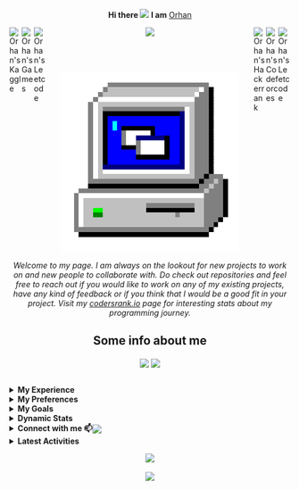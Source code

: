 <p align="center">
 <strong>Hi there </strong><img src="https://raw.githubusercontent.com/iampavangandhi/iampavangandhi/master/gifs/Hi.gif" height="30px"> <strong>I am</strong>  <a href="https://orhanar.github.io">Orhan</a>
</p> 

<a href="https://www.kaggle.com/orhanar"><img align="left" alt="Orhan's Kaggle" width="22px" src="https://cdn.jsdelivr.net/npm/simple-icons@3.1.0/icons/kaggle.svg"/></a>
<a href="https://orhana.itch.io"><img align="left" alt="Orhan's Games" width="22px" src="https://cdn.jsdelivr.net/npm/simple-icons@3.4.1/icons/unity.svg"/></a>
</a>
<a href="https://medium.com/@orhanarifoglu"><img align="left" alt="Orhan's Leetcode" width="22px" src="https://cdn.jsdelivr.net/npm/simple-icons@v3/icons/medium.svg"/></a>
<a href="https://leetcode.com/orhana/"><img align="right" alt="Orhan's Leetcode" width="22px" src="https://cdn.jsdelivr.net/npm/simple-icons@v3/icons/leetcode.svg" /></a>
<a href="https://codeforces.com/profile/orhana"><img align="right" alt="Orhan's Codeforces" width="22px" src="https://cdn.jsdelivr.net/npm/simple-icons@3.4.1/icons/codeforces.svg"/></a>
<a href="https://www.hackerrank.com/orhanarifoglu"><img align="right" alt="Orhan's Hackerrank" width="22px" src="https://cdn.jsdelivr.net/npm/simple-icons@3.1.0/icons/hackerrank.svg"/></a>
<p align="center">
<a href="https://www.linkedin.com/in/orhan-arifoglu-a3b6891aa/"><img src="https://cdn.jsdelivr.net/npm/simple-icons@3.1.0/icons/linkedin.svg" width="22px"/></a>
</p>

</br>
</br>

<div>
<p align="center">
	 <img src="https://github.com/orhanar/orhanar/blob/master/Assets/PC.gif" alt="animated"/>
</p>
</div>

<div>
<p align="center">
<em>Welcome to my page. I am always on the lookout for new projects to work on and new people to collaborate with. Do check out repositories and feel free to reach out if you would like to work on any of my existing projects, have any kind of feedback or if you think that I would be a good fit in your project. Visit my <a href="https://profile.codersrank.io/user/orhanar/">codersrank.io</a> page for interesting stats about my programming journey.</em>
</p>
</div>




<div>
<p align="center">
	<h2 align="center">Some info about me </h2>
</p>
<p align="center">
	<img align="center" src="https://img.shields.io/badge/TDD-Advocate-_.svg"> <img align="center" src="https://img.shields.io/badge/Clean%20Code-Evangelist-_.svg">
</p
</div>
 
</br>

<details>
	<summary>
 		<b>My Experience</b>
	</summary>

<h2>I mainly have experience with below languages</h2>

<code><img height="30" src="https://raw.githubusercontent.com/github/explore/80688e429a7d4ef2fca1e82350fe8e3517d3494d/topics/javascript/javascript.png"></code>
[![C++](https://img.shields.io/badge/c++%20-%2300599C.svg?&style=for-the-badge&logo=c%2B%2B&ogoColor=white&link=https://github.com/orhanar?tab=repositories&q=&type=&language=c++)](https://github.com/orhanar?tab=repositories&q=&type=&language=c++) 
[![Python](https://img.shields.io/badge/python%20-%2314354C.svg?&style=for-the-badge&logo=python&logoColor=white&link=https://github.com/orhanar?tab=repositories&q=&type=&language=python)](https://github.com/orhanar?tab=repositories&q=&type=&language=python)
<code><img height="30" src="https://img.shields.io/badge/-Java 8-06305b?style=flat&logo=java&logoColor=white"></code>
<code><img height="30" src="https://github.com/orhanar/orhanar/blob/master/dev/languages/csharp_dotnet.svg"></code>
[![C](https://img.shields.io/badge/c%20-%2300599C.svg?&style=for-the-badge&logo=c&logoColor=white&link=https://github.com/orhanar?tab=repositories&q=&type=&language=c)](https://github.com/orhanar?tab=repositories&q=&type=&language=c) 

<h2>In web development I have experience with below tools</h2>

<code><img height="30" src="https://github.com/orhanar/orhanar/blob/master/dev/frameworks/reactnative.svg"></code>
<code><img height="30" src="https://github.com/orhanar/orhanar/blob/master/dev/new/bootstrap.svg"></code>
<code><img height="30" src="https://github.com/orhanar/orhanar/blob/master/dev/new/jquery.svg"></code>
<code><img height="30" src="https://github.com/orhanar/orhanar/blob/master/dev/new/flutter.svg"></code>
<code><img height="30" src="https://img.shields.io/badge/-django-black?style=flat&logo=django"></code>
<code><img height="30" src="https://raw.githubusercontent.com/github/explore/80688e429a7d4ef2fca1e82350fe8e3517d3494d/topics/html/html.png" alt="html"></code>
<code><img height="30" src="https://raw.githubusercontent.com/github/explore/80688e429a7d4ef2fca1e82350fe8e3517d3494d/topics/css/css.png" alt="css"></code>
<code><img height="30" src="https://raw.githubusercontent.com/github/explore/80688e429a7d4ef2fca1e82350fe8e3517d3494d/topics/mysql/mysql.png"></code>
<code><img height="30" src="https://img.shields.io/badge/-React-black?style=flat&logo=react&link=https://github.com/hritik5102"></code>
<code><img height="30" src="https://github.com/orhanar/orhanar/blob/master/dev/new/nodejs_larger.svg"></code>
<code><img height="30" src="https://img.shields.io/badge/flask%20-%23000.svg?&style=for-the-badge&logo=flask&logoColor=white"/></code>
<code><img height="30" src="https://raw.githubusercontent.com/github/explore/80688e429a7d4ef2fca1e82350fe8e3517d3494d/topics/firebase/firebase.png"></code>
<code><img height="30" src="https://raw.githubusercontent.com/github/explore/80688e429a7d4ef2fca1e82350fe8e3517d3494d/topics/sql/sql.png" alt="sql"></code>
<code><img height="30" src="https://img.shields.io/badge/-MySQL-black?style=flat"></code>
<code><img height="30" src="https://raw.githubusercontent.com/github/explore/80688e429a7d4ef2fca1e82350fe8e3517d3494d/topics/postgresql/postgresql.png"></code>

<h2>Generally some technologies I have had experience within the past</h2>

<code><img height="30" src="https://img.shields.io/badge/markdown-%23000000.svg?&style=for-the-badge&logo=markdown&logoColor=white"/></code>
<code><img height="30" src="https://img.shields.io/badge/git%20-%23F05033.svg?&style=for-the-badge&logo=git&logoColor=white"/></code>
<code><img height="30" src="https://github.com/orhanar/orhanar/blob/master/dev/new/vmware.svg"></code>
<code><img height="30" src="https://raw.githubusercontent.com/github/explore/80688e429a7d4ef2fca1e82350fe8e3517d3494d/topics/terminal/terminal.png"></code>
<code><img height="30" src="https://www.vectorlogo.zone/logos/linux/linux-ar21.svg"></code>
![Jira](https://img.shields.io/badge/-Jira-000000?style=flat&logo=jira-software&logoColor=white&logoColor=0052CC)

<h2>Hosting services I used before</h2>

<code><img height="30" src="https://img.shields.io/badge/AWS%20-%23FF9900.svg?&style=for-the-badge&logo=amazon-aws&logoColor=white"></code>
<code><img height="30" src="https://img.shields.io/badge/heroku%20-%23430098.svg?&style=for-the-badge&logo=heroku&logoColor=white"></code>
<code><img height="30" src="https://github.com/orhanar/orhanar/blob/master/dev/new/digitalocean.svg"></code>
<code><img height="30" src="https://github.com/orhanar/orhanar/blob/master/dev/new/azure.svg"></code>
<code><img height="30" src="https://github.com/orhanar/orhanar/blob/master/dev/new/google_cloud_platform.svg"></code>

<h2>CI/CD Tools I used before</h2>

<code><img height="30" src="https://raw.githubusercontent.com/github/explore/80688e429a7d4ef2fca1e82350fe8e3517d3494d/topics/docker/docker.png"></code>
<code><img height="30" src="https://github.com/orhanar/orhanar/blob/master/dev/new/kubernetes.svg"></code>
[![Docker](https://img.shields.io/badge/-Docker-black?style=flat-square&logo=docker&link=https://github.com/LuizCarlosAbbott/)](https://github.com/LuizCarlosAbbott/)
![Azure](https://img.shields.io/badge/-AzureDevops-0175C2)
![Travis](https://img.shields.io/badge/-Travis-red)

<h2>Design Tools I used before</h2>

![Adobe XD](http://img.shields.io/badge/-Abode%20XD-fe61f6?style=flat-square&logo=adobe-XD&logoColor=ffffff)

</details>

<details>
	<summary>
		 <b>My Preferences</b>
	</summary>

<h2> 🌱 Areas I like to work on </h2>

![Leetcode](https://img.shields.io/badge/-LeetCode-02569B)
![Problem Solving](https://img.shields.io/badge/-Problem%20Solving-ffa804)
![Database Management](https://img.shields.io/badge/-Database%20Management-4d008f)
![Machine Learning](https://img.shields.io/badge/-Machine%20Learning-102230)
[![SpringBoot](https://img.shields.io/badge/-Springboot-black?style=flat&logo=spring&link=https://github.com/hritik5102)](https://github.com/hritik5102) 
<img src="https://github.com/orhanar/orhanar/blob/master/Assets/ai.svg" alt="ai" style="vertical-align:top; margin:4px">
<img src="https://github.com/orhanar/orhanar/blob/master/Assets/datascience.svg" alt="datascience" style="vertical-align:top; margin:4px">
<code><img height="30" src="https://github.com/orhanar/orhanar/blob/master/dev/new/desktop.svg"></code>
<code><img height="30" src="https://github.com/orhanar/orhanar/blob/master/dev/new/mobile.svg"></code>
<code><img height="30" src="https://github.com/orhanar/orhanar/blob/master/dev/new/security.svg"></code>
<code><img height="30" src="https://github.com/orhanar/orhanar/blob/master/dev/new/tools.svg"></code>
<code><img height="30" src="https://github.com/orhanar/orhanar/blob/master/dev/new/web.svg"></code>
<code><img height="30" src="https://github.com/orhanar/orhanar/blob/master/dev/new/gamedev.svg"></code>
<code><img height="30" src="https://github.com/orhanar/orhanar/blob/master/dev/new/datascience.svg"></code>
<code><img height="30" src="https://github.com/orhanar/orhanar/blob/master/dev/new/cloud.svg"></code>

<h2>Database preferences</h2>

![MySQL](https://img.shields.io/badge/-MySQL-black?style=flat-square&logo=mysql)
![MongoDB](https://img.shields.io/badge/-MongoDB-black?style=flat-square&logo=mongodb)
![PostgreSQL](https://img.shields.io/badge/-PostgreSQL-336791?style=flat-square&logo=postgresql)
![Oracle Database](http://img.shields.io/badge/-Oracle-DD0031?style=flat-square&logo=oracle)
![MS SQL Server](http://img.shields.io/badge/-MS%20SQL%20Server-CC2927?style=flat-square&logo=microsoft-sql-server&logoColor=ffffff)

<h2>Deployment preferences</h2>

![GitHub](https://img.shields.io/badge/-GitHub-181717?style=flat-square&logo=github)
![Heroku](https://img.shields.io/badge/-Heroku-430098?style=flat-square&logo=heroku)
![Google Cloud](https://img.shields.io/badge/Google%20Cloud-black?style=flat-square&logo=google-cloud&link=https://github.com/LuizCarlosAbbott/)
![Github Actions](http://img.shields.io/badge/-Github%20Actions-2088FF?style=flat-square&logo=github-actions&logoColor=ffffff)
[![Amazon AWS](https://img.shields.io/badge/Amazon%20AWS-232F3E?style=flat-square&logo=amazon-aws&link=https://github.com/LuizCarlosAbbott/)](https://github.com/LuizCarlosAbbott/)

<h2>My preferred go to Tech Stack</h2>

![Spring](http://img.shields.io/badge/-Spring-6DB33F?style=flat-square&logo=spring&logoColor=ffffff)
![Android](http://img.shields.io/badge/-Android-3DDC84?style=flat-square&logo=android&logoColor=ffffff)
![Maven](http://img.shields.io/badge/-Maven-1565c0?style=flat-square&logo=apache-maven)
![HTML5](https://img.shields.io/badge/-HTML5-%23E44D27?style=flat-square&logo=html5&logoColor=ffffff)
![CSS3](https://img.shields.io/badge/-CSS3-%231572B6?style=flat-square&logo=css3)
![JavaScript](https://img.shields.io/badge/-JavaScript-%23F7DF1C?style=flat-square&logo=javascript&logoColor=000000&labelColor=%23F7DF1C&color=%23FFCE5A)

</details>

<details>
	<summary>
  		<b>My Goals</b>
	</summary>

<h2> To learn and get good at below ✨ tech stacks </h2>

<table>
<tbody>
	
<td align="center" width="20%">
<span><b><center>Ansible</center></b></span> 
<img height=64px src="https://encrypted-tbn0.gstatic.com/images?q=tbn%3AANd9GcSEbbMBYx3DSbnzVxofkkvdV83FRA-lma9Y_Q&usqp=CAU"> 
</td>

<td align="center" width="20%">
<span><b><center>AWS</center></b></span> 
<img height=64px src="https://encrypted-tbn0.gstatic.com/images?q=tbn%3AANd9GcQV9AyEyvrlIJLOfbxFLfOr03Qy5gRL0txWMQ&usqp=CAU"> 
</td>

<td align="center" width="20%">
<span><b><center>Docker</center></b></span> 
<img height=64px src="https://encrypted-tbn0.gstatic.com/images?q=tbn%3AANd9GcTApU_6Eg4oWx3NMhLifHmNEkxjeMxfd3oGUA&usqp=CAU"> 
</td>

<td align="center" width="20%">
<span><b><center>Flask</center></b></span> 
<img height=64px src="https://www.pngitem.com/pimgs/m/159-1595977_flask-python-logo-hd-png-download.png"> 
</td>

<td align="center" width="20%">
<span><b><center>Git</center></b></span> 
<img height=64px src="https://git-scm.com/images/logos/downloads/Git-Logo-2Color.png"> 
</td>

<td align="center" width="20%">
<span><b><center>Jenkins</center></b></span> 
<img height=64px src="https://www.devteam.space/wp-content/uploads/2018/03/jenkins.jpg"> 
</td>
		
<td align="center" width="20%">
<span><b><center>Kubernetes</center></b></span> 
<img height=64px src="https://d15shllkswkct0.cloudfront.net/wp-content/blogs.dir/1/files/2019/05/Kubernetes_New.png"> 
</td>

<td align="center" width="20%">
<span><b><center>Linux System Administration</center></b></span> 
<img height=64px src="https://upload.wikimedia.org/wikipedia/commons/a/af/Tux.png"> 
</td>

<td align="center" width="20%">
<span><b><center>Python</center></b></span> 
<img height=64px src="https://www.python.org/static/community_logos/python-logo.png"> 
</td>

<td align="center" width="20%">
<span><b><center>MongoDB</center></b></span> 
<img height=64px src="https://www.logolynx.com/images/logolynx/d5/d50b83324fb4fbab14cdfaf47409115b.jpeg"> 
</td>

<td align="center" width="20%">
<span><b><center>SQL</center></b></span> 
<img height=64px src="https://i0.wp.com/www.complexsql.com/wp-content/uploads/2017/01/sql-logo.jpg?ssl=1"> 
</td>
	
</tbody>
</table>

<table>
<tbody>

<tr valign="top">
	
<td width="20%" align="center">
<span>𝗛𝗧𝗠𝗟𝟱</span><br><br><br>
<img height="64px" src="https://cdn.svgporn.com/logos/html-5.svg">
</td>
		
<td width="20%" align="center">
<span>𝗖𝗦𝗦𝟯</span><br><br><br>
<img height="64px" src="https://cdn.svgporn.com/logos/css-3.svg">
</td>
		
<td width="20%" align="center">
<span>𝗝𝗮𝘃𝗮𝗦𝗰𝗿𝗶𝗽𝘁</span><br><br><br>
<img height="64px" src="https://cdn.svgporn.com/logos/javascript.svg">
</td>
	
<td width="20%" align="center">
<span>𝗩𝘂𝗲</span><br><br><br>
<img height="64px" src="https://cdn.svgporn.com/logos/vue.svg">
</td>
	
</tr>
	
<tr valign="top">
	
<td width="20%" align="center">
<span>𝗪𝗲𝗯𝗽𝗮𝗰𝗸</span><br><br><br>
<img height="64px" src="https://cdn.svgporn.com/logos/webpack.svg">
</td>
	
<td width="20%" align="center">
<span>𝗘𝘀𝗹𝗶𝗻𝘁</span><br><br><br>
<img height="64px" src="https://cdn.svgporn.com/logos/eslint.svg">
</td>
	
<td width="20%" align="center">
<span>𝗚𝗶𝘁</span><br><br><br>
<img height="64px" src="https://cdn.svgporn.com/logos/git-icon.svg">
</td>
	
<td width="20%" align="center">
<span>𝗩𝗦 𝗖𝗼𝗱𝗲</span><br><br><br>
<img height="64px" src="https://cdn.svgporn.com/logos/visual-studio-code.svg">
</td>
	
</tr>
	
<tr valign="top">
	
<td width="20%" align="center">
<span>𝗟𝗲𝘀𝘀</span><br><br><br>
<img height="64px" src="https://cdn.svgporn.com/logos/less.svg">
</td>
	
<td width="20%" align="center">
<span>𝗦𝗮𝘀𝘀/𝗦𝗖𝗦𝗦</span><br><br><br>
<img height="64px" src="https://cdn.svgporn.com/logos/sass.svg">
</td>
	
<td width="20%" align="center">
<span>𝗧𝗮𝗶𝗹𝘄𝗶𝗻𝗱𝗖𝘀𝘀</span><br><br><br>
<img height="64px" src="https://cdn.svgporn.com/logos/tailwindcss-icon.svg">
</td>
	
<td width="20%" align="center">
<span>𝗡𝗲𝘁𝗹𝗶𝗳𝘆</span><br><br><br>
<img height="64px" src="https://cdn.svgporn.com/logos/netlify.svg">
</td>
	
</tr>
	
</tbody>
</table>

<table>
<tbody>
	
<tr valign="top">
	
<td width="20%" align="center">
<span>Python</span><br><br><br>
<img height="64px" src="https://www.vectorlogo.zone/logos/python/python-ar21.svg">
</td>
	
<td width="20%" align="center">
<span>Tensorflow</span><br><br><br>
<img height="64px" src="https://www.vectorlogo.zone/logos/tensorflow/tensorflow-ar21.svg">
</td>
	
<td width="20%" align="center">
<span>Pytorch</span><br><br><br>
<img height="64px" src="https://www.vectorlogo.zone/logos/pytorch/pytorch-ar21.svg">
</td> 
	
<td width="20%" align="center">
<span>Jupyter</span><br><br><br>
<img height="64px" src="https://www.vectorlogo.zone/logos/jupyter/jupyter-ar21.svg">
</td> 
	
<td width="20%" align="center">
<span>Google Analytics</span><br><br><br>
<img height="64px" src="https://www.vectorlogo.zone/logos/google_analytics/google_analytics-ar21.svg">
</td> 
	
<td width="20%" align="center">
<span>Git</span><br><br><br>
<img height="64px" src="https://www.vectorlogo.zone/logos/git-scm/git-scm-ar21.svg">
</td> 
	
<td width="20%" align="center">
<span>MySql</span><br><br><br>
<img height="64px" src="https://www.vectorlogo.zone/logos/mysql/mysql-ar21.svg">
</td> 
	
<td width="20%" align="center">
<span>Sqlite</span><br><br><br>
<img height="64px" src="https://www.vectorlogo.zone/logos/sqlite/sqlite-ar21.svg">
</td> 
	
<td width="20%" align="center">
<span>Json</span><br><br><br>
<img height="64px" src="https://www.vectorlogo.zone/logos/json/json-ar21.svg">
</td> 

</tr>
	
</tbody>
</table>

<h2> Programming Language Goals 🌐 </h2>

- To get better at 

| [<img src="https://raw.githubusercontent.com/github/explore/80688e429a7d4ef2fca1e82350fe8e3517d3494d/topics/cpp/cpp.png" alt="cpp logo" width="30">](https://isocpp.org/)  | [<img src="https://raw.githubusercontent.com/github/explore/80688e429a7d4ef2fca1e82350fe8e3517d3494d/topics/c/c.png" alt="c logo" width="30">](http://www.open-std.org/jtc1/sc22/wg14/) | [<img src="https://raw.githubusercontent.com/github/explore/80688e429a7d4ef2fca1e82350fe8e3517d3494d/topics/python/python.png" alt="python logo" width="30">](https://www.python.org/) |  [<img src="https://raw.githubusercontent.com/github/explore/80688e429a7d4ef2fca1e82350fe8e3517d3494d/topics/javascript/javascript.png" alt="js logo" width="30">](https://developer.mozilla.org/en-US/docs/Web/JavaScript)  | <img src="https://www.vectorlogo.zone/logos/java/java-ar21.svg" alt="bash logo" width="30"> |
|---|---|---|---|---|

- To learn from scratch

| [<img src="https://www.vectorlogo.zone/logos/kotlinlang/kotlinlang-ar21.svg" alt="js logo" width="30">](https://developer.mozilla.org/en-US/docs/Web/JavaScript)
|---|

<h2> Tool Goals 🛠️ </h2>
	
- To get better at

| [<img src="https://raw.githubusercontent.com/Delta456/Delta456/master/img/actions.png" alt="cpp logo" width="30">](https://isocpp.org/)  | [<img src="https://raw.githubusercontent.com/Delta456/Delta456/master/img/git.png" alt="c logo" width="30">](http://www.open-std.org/jtc1/sc22/wg14/) | [<img src="https://raw.githubusercontent.com/Delta456/Delta456/master/img/vscode.png" alt="python logo" width="30">](https://www.python.org/) |  [<img src="https://raw.githubusercontent.com/Delta456/Delta456/master/img/travis_ci.png" alt="c logo" width="30">](http://www.open-std.org/jtc1/sc22/wg14/) | [<img src="https://raw.githubusercontent.com/github/explore/80688e429a7d4ef2fca1e82350fe8e3517d3494d/topics/docker/docker.png" alt="js logo" width="30">](https://developer.mozilla.org/en-US/docs/Web/JavaScript)  | [<img src="https://www.vectorlogo.zone/logos/gradle/gradle-ar21.svg" alt="cpp logo" width="30">](https://isocpp.org/) | [<img src="https://www.vectorlogo.zone/logos/android/android-ar21.svg" alt="cpp logo" width="30">](https://isocpp.org/) | [<img src="https://www.vectorlogo.zone/logos/json/json-ar21.svg" alt="cpp logo" width="30">](https://isocpp.org/) | [<img src="https://www.vectorlogo.zone/logos/mysql/mysql-ar21.svg" alt="cpp logo" width="30">](https://isocpp.org/) | [<img src="https://www.vectorlogo.zone/logos/sqlite/sqlite-ar21.svg" alt="cpp logo" width="30">](https://isocpp.org/) | [<img src="https://www.vectorlogo.zone/logos/firebase/firebase-ar21.svg" alt="cpp logo" width="30">](https://isocpp.org/) | [<img src="https://www.vectorlogo.zone/logos/json/json-ar21.svg" alt="cpp logo" width="30">](https://isocpp.org/) | [<img src="https://raw.githubusercontent.com/github/explore/80688e429a7d4ef2fca1e82350fe8e3517d3494d/topics/kubernetes/kubernetes.png" alt="cpp logo" width="30">](https://isocpp.org/) | [<img src="https://raw.githubusercontent.com/Delta456/Delta456/master/img/aws.png" alt="cpp logo" width="30">](https://isocpp.org/) | [<img src="https://raw.githubusercontent.com/Delta456/Delta456/master/img/jupyter_notebook.png" alt="cpp logo" width="30">](https://isocpp.org/)  | Windows Terminal | WSL | 
|---|---|---|---|---|---|---|---|---|---|---|---|---|---|---|---|---|

- To learn from scratch
 
 | [<img src="https://www.vectorlogo.zone/logos/circleci/circleci-ar21.svg" alt="c logo" width="30">](http://www.open-std.org/jtc1/sc22/wg14/) | [<img src="https://raw.githubusercontent.com/Delta456/Delta456/master/img/codecov.png" alt="python logo" width="30">](https://www.python.org/) | [<img src="https://img.shields.io/badge/-Redis-black?style=flat&logo=redis&link=https://github.com/hritik5102)" alt="python logo" width="30">](https://www.python.org/) | [<img src="https://github.com/orhanar/orhanar/blob/master/dev/new/qt.svg" alt="js logo" width="30">](https://developer.mozilla.org/en-US/docs/Web/JavaScript)  | [<img src="https://raw.githubusercontent.com/github/explore/80688e429a7d4ef2fca1e82350fe8e3517d3494d/topics/graphql/graphql.png" alt="cpp logo" width="30">](https://isocpp.org/) | [<img src="https://raw.githubusercontent.com/orhanar/orhanar/master/Assets/hadoop.svg" alt="cpp logo" width="30">](https://isocpp.org/) | [<img src="https://raw.githubusercontent.com/orhanar/orhanar/master/Assets/apache_spark.svg" alt="cpp logo" width="30">](https://isocpp.org/) | [<img src="https://raw.githubusercontent.com/orhanar/orhanar/master/Assets/scala.svg" alt="cpp logo" width="30">](https://isocpp.org/) | [<img src="https://raw.githubusercontent.com/orhanar/orhanar/master/Assets/kafka.svg" alt="cpp logo" width="30">](https://isocpp.org/) | [<img src="https://raw.githubusercontent.com/github/explore/80688e429a7d4ef2fca1e82350fe8e3517d3494d/topics/graphql/graphql.png" alt="cpp logo" width="30">](https://isocpp.org/) | [<img src="https://raw.githubusercontent.com/orhanar/orhanar/master/Assets/bamboo.svg" alt="cpp logo" width="30">](https://isocpp.org/) | [<img src="https://img.shields.io/badge/-Sass-%23CC6699?style=flat-square&logo=sass&logoColor=ffffff" alt="cpp logo" width="30">](https://isocpp.org/) | [<img src="https://img.shields.io/badge/-Clojure-000000?style=flat&logo=clojure" alt="cpp logo" width="30">](https://isocpp.org/) |  [<img src="https://img.shields.io/badge/-Nestjs-black?style=flat-square&logo=NestJS&link=https://github.com/LuizCarlosAbbott/" alt="cpp logo" width="30">](https://isocpp.org/) |  [<img src="https://img.shields.io/badge/-RabbitMQ-black?style=flat-square&logo=rabbitmq&link=https://github.com/LuizCarlosAbbott/" alt="cpp logo" width="30">](https://isocpp.org/) | 
|---|---|---|---|---|---|---|---|---|---|---|---|---|---|---|
	 
<div align="center">
	
### Languages and Tools :computer:

<h2>🌱 Looking forward to learn:</h2>

</br>

[![Redis](https://img.shields.io/badge/-Redis-black?style=flat-square&logo=Redis&link=https://github.com/LuizCarlosAbbott/)](https://github.com/LuizCarlosAbbott/)
[![GraphQL](https://img.shields.io/badge/-GraphQL-E10098?style=flat-square&logo=graphql&link=https://github.com/LuizCarlosAbbott/)](https://github.com/LuizCarlosAbbott/)
[![Apollo GraphQL](https://img.shields.io/badge/-Apollo%20GraphQL-311C87?style=flat-square&logo=apollo-graphql&link=https://github.com/LuizCarlosAbbott/)](https://github.com/LuizCarlosAbbott/)
<img src="https://github.com/orhanar/orhanar/blob/master/dev/new/r.svg" alt="csharp_dotnet" style="vertical-align:top; margin:6px 4px">
<code><img height="30" src="https://www.vectorlogo.zone/logos/terraformio/terraformio-ar21.svg"></code>
<img alt="Webpack" src="https://img.shields.io/badge/-Webpack-8DD6F9?style=flat-square&logo=webpack&logoColor=white" /> 
<img alt="github actions" src="https://img.shields.io/badge/-Github_Actions-2088FF?style=flat-square&logo=github-actions&logoColor=white" />
<img alt="Insomnia" src="https://img.shields.io/badge/-Insomnia-5849BE?style=flat-square&logo=insomnia&logoColor=white" />
<img alt="redux" src="https://img.shields.io/badge/-Redux-764ABC?style=flat-square&logo=redux&logoColor=white" />
<img alt="GraphQL" src="https://img.shields.io/badge/-GraphQL-E10098?style=flat-square&logo=graphql&logoColor=white" />
<img alt="Sass" src="https://img.shields.io/badge/-Sass-CC6699?style=flat-square&logo=sass&logoColor=white" />
<img alt="Styled Components" src="https://img.shields.io/badge/-Styled_Components-db7092?style=flat-square&logo=styled-components&logoColor=white" />
<img alt="NestJs" src="https://img.shields.io/badge/-NestJs-ea2845?style=flat-square&logo=nestjs&logoColor=white" />
<img alt="npm" src="https://img.shields.io/badge/-NPM-CB3837?style=flat-square&logo=npm&logoColor=white" />
<img alt="Rollup" src="https://img.shields.io/badge/-Rollup-EC4A3F?style=flat-square&logo=rollup.js&logoColor=white" />
<img alt="d3js" src="https://img.shields.io/badge/-D3.js-F9A03C?style=flat-square&logo=d3.js&logoColor=white" />
<img alt="Prettier" src="https://img.shields.io/badge/-Prettier-F7B93E?style=flat-square&logo=prettier&logoColor=white" />
<a href="" target="_blank"><img alt="MATLAB" src="https://img.shields.io/badge/-MATALB-0076A8?style=flat-square&logo=Mathworks&logoColor=white"></a>
<code><img height="40" src="https://github.com/orhanar/orhanar/blob/master/dev/new/qt.svg"></code>
<code><img height="40" src="https://raw.githubusercontent.com/github/explore/80688e429a7d4ef2fca1e82350fe8e3517d3494d/topics/graphql/graphql.png"></code>
<code><img height="40" src="https://raw.githubusercontent.com/orhanar/orhanar/master/Assets/hadoop.svg"></code>
<code><img height="40" src="https://raw.githubusercontent.com/orhanar/orhanar/master/Assets/apache_spark.svg"></code>
<code><img height="40" src="https://raw.githubusercontent.com/orhanar/orhanar/master/Assets/scala.svg"></code>
<code><img height="40" src="https://raw.githubusercontent.com/orhanar/orhanar/master/Assets/kafka.svg"></code> 
<code><img height="40" src="https://raw.githubusercontent.com/orhanar/orhanar/master/Assets/bamboo.svg"></code>
<code><img height="40" src="https://img.shields.io/badge/-Nestjs-black"></code>
<code><img height="40" src="https://img.shields.io/badge/-RabbitMQ-black"></code>
<code><img height="40" src="https://img.shields.io/badge/-ElasticSearch-005571"></code>
<code><img height="30" src="https://pytorch.org/assets/images/pytorch-logo.png"></code>
<code><img height="30" src="https://raw.githubusercontent.com/github/explore/80688e429a7d4ef2fca1e82350fe8e3517d3494d/topics/tensorflow/tensorflow.png"></code>
<code><img height="30" src="https://img.shields.io/badge/-R-black?style=flat&logo=r&logoColor=5b8cc4"></code>

<h2> 👨 I like to get better at </h2>

</br>

![jQuery](https://img.shields.io/badge/-jQuery-222222?style=flat&logo=jQuery&logoColor=0769AD)
![TCP/IP](https://img.shields.io/badge/-TCP/IP-222222?style=flat&logo=cisco&logoColor=white)
<img src="/dev/new/react.svg" alt="csharp_dotnet" style="vertical-align:top; margin:6px 4px">
<img src="https://github.com/orhanar/orhanar/blob/master/Assets/npm.svg" alt="npm" style="vertical-align:top; margin:4px">
<img src="https://github.com/orhanar/orhanar/blob/master/dev/new/nuget.svg" alt="csharp_dotnet" style="vertical-align:top; margin:6px 4px">
<code><img height="40" src="https://raw.githubusercontent.com/github/explore/80688e429a7d4ef2fca1e82350fe8e3517d3494d/topics/django/django.png"></code>
<code><img height="40" src="https://raw.githubusercontent.com/github/explore/80688e429a7d4ef2fca1e82350fe8e3517d3494d/topics/maven/maven.png"></code>
<code><img height="40" src="https://raw.githubusercontent.com/github/explore/80688e429a7d4ef2fca1e82350fe8e3517d3494d/topics/scikit-learn/scikit-learn.png"></code>
<code><img height="30" src="https://github.com/orhanar/orhanar/blob/master/dev/new/unity.svg"></code>

## 𝗠𝘆 𝗧𝗲𝗰𝗸 𝗦𝘁𝗮𝗰𝗸

</br>

<img src="https://img.shields.io/badge/-Python%203-black?style=flat&logo=python&logoColor=white">
<img src="https://raw.githubusercontent.com/orhanar/orhanar/master/Assets/git.svg" width="70" height="40">
<img src="/dev/new/nodejs.svg" alt="csharp_dotnet" style="vertical-align:top; margin:6px 4px">
<img src="https://img.shields.io/badge/Java-orange?style=flat&logo=java&logoColor=white">

</details>

<details>
<summary>
<b> Dynamic Stats</b>
</summary>
	
</br>

<!--START_SECTION:waka-->
![Code Time](http://img.shields.io/badge/Code%20Time-15%20hrs%201%20min-blue)

![Profile Views](http://img.shields.io/badge/Profile%20Views-1-blue)

**🐱 My GitHub Data** 

> 📦 74.1 kB Used in GitHub's Storage 
 > 
> 🏆 68 Contributions in the Year 2023
 > 
> 🚫 Not Opted to Hire
 > 
> 📜 9 Public Repositories 
 > 
> 🔑 5 Private Repositories 
 > 
**I'm a Night 🦉** 

```text
🌞 Morning                68 commits          ██░░░░░░░░░░░░░░░░░░░░░░░   09.19 % 
🌆 Daytime                276 commits         █████████░░░░░░░░░░░░░░░░   37.30 % 
🌃 Evening                368 commits         ████████████░░░░░░░░░░░░░   49.73 % 
🌙 Night                  28 commits          █░░░░░░░░░░░░░░░░░░░░░░░░   03.78 % 
```
📅 **I'm Most Productive on Sunday** 

```text
Monday                   56 commits          ██░░░░░░░░░░░░░░░░░░░░░░░   07.57 % 
Tuesday                  60 commits          ██░░░░░░░░░░░░░░░░░░░░░░░   08.11 % 
Wednesday                38 commits          █░░░░░░░░░░░░░░░░░░░░░░░░   05.14 % 
Thursday                 15 commits          █░░░░░░░░░░░░░░░░░░░░░░░░   02.03 % 
Friday                   47 commits          ██░░░░░░░░░░░░░░░░░░░░░░░   06.35 % 
Saturday                 41 commits          █░░░░░░░░░░░░░░░░░░░░░░░░   05.54 % 
Sunday                   483 commits         ████████████████░░░░░░░░░   65.27 % 
```


📊 **This Week I Spent My Time On** 

```text
🕑︎ Time Zone: Europe/London

💬 Programming Languages: 
No Activity Tracked This Week

🔥 Editors: 
No Activity Tracked This Week

🐱‍💻 Projects: 
No Activity Tracked This Week

💻 Operating System: 
No Activity Tracked This Week
```

**I Mostly Code in Python** 

```text
Python                   3 repos             █████░░░░░░░░░░░░░░░░░░░░   21.43 % 
HTML                     3 repos             █████░░░░░░░░░░░░░░░░░░░░   21.43 % 
C#                       2 repos             ████░░░░░░░░░░░░░░░░░░░░░   14.29 % 
Java                     2 repos             ████░░░░░░░░░░░░░░░░░░░░░   14.29 % 
Jupyter Notebook         1 repo              ██░░░░░░░░░░░░░░░░░░░░░░░   07.14 % 
```



**Timeline**

![Lines of Code chart](https://raw.githubusercontent.com/orhanar/orhanar/master/assets/bar_graph.png)


 Last Updated on 20/07/2023 20:37:05 UTC
<!--END_SECTION:waka-->

Here's a graph for people who like graphs: 

![Activity Graph](https://github-readme-activity-graph.vercel.app/graph?username=orhanar&theme=github)

![My Code::Stats history graph](https://codestats-readme.wegfan.cn/history-graph/orhanar?grid_color=e8e8e8&text_color=666666&zeroline_color=ababab&language_colors=["red","green","blue"])

## Stargazers over time

[![Stargazers over time](https://starchart.cc/orhanar/orhanar.svg)](https://starchart.cc/orhanar/orhanar)


![Orhan's github stats](https://github-readme-stats-sigma-five.vercel.app/api?username=orhanar&show_icons=true&title_color=fff&icon_color=79ff97&text_color=9f9f9f&bg_color=151515)
![Orhan's github Activity](https://github-readme-streak-stats.herokuapp.com?user=orhanar&theme=dark&hide_border=true&width=400")
[![Top Langs](https://github-readme-stats-sigma-five.vercel.app/api/top-langs/?username=orhanar&layout=compact&show_icons=true&title_color=fff&icon_color=79ff97&text_color=9f9f9f&bg_color=151515)](https://github.com/anuraghazra/github-readme-stats)
![Orhan's WakaTime Activity](https://github-readme-stats.vercel.app/api/wakatime?username=@orhanar&v=2&bg_color=00000000&text_color=black&title_color=blue&hide_border=true&disable_animations=true)

<table>
  <thead align="center">
    <tr border: none;>
      <td><b>🎁 Projects</b></td>
      <td><b>🌟 Stars</b></td>
      <td><b>🍴 Forks</b></td>
      <td><b>🐛 Issues</b></td>
      <td><b>🔔 Pull Requests</b></td>
      <td><b>👨‍💻 Language</b></td>
    </tr>
  </thead>
	
<tbody>
	
<tr>
<td><a href="https://github.com/orhanar/Hermit-Crab"><b>👨🏻‍💻 Hermit Crab</b></a></td>
<td><img alt="Stars" src="https://img.shields.io/github/stars/orhanar/Hermit-Crab?style=flat-square&labelColor=343b41"/></td>
<td><img alt="Forks" src="https://img.shields.io/github/forks/orhanar/Hermit-Crab?style=flat-square&labelColor=343b41"/></td>
<td><img alt="Issues" src="https://img.shields.io/github/issues/orhanar/Hermit-Crab?style=flat-square"/></td>
<td><img alt="Pull Requests" src="https://img.shields.io/github/issues-pr/orhanar/Hermit-Crab?style=flat-square"/></td>
<td><img alt="Language" src="https://img.shields.io/github/languages/top/orhanar/Hermit-Crab?style=flat-square"/></td> 
</tr>
	  
<tr>
<td><a href="https://github.com/orhanar/tic-tac-toe"><b>🚀 Tic Tac Toe</b></a></td>
<td><img alt="Stars" src="https://img.shields.io/github/stars/orhanar/tic-tac-toe?style=flat-square&labelColor=343b41"/></td>
<td><img alt="Forks" src="https://img.shields.io/github/forks/orhanar/tic-tac-toe?style=flat-square&labelColor=343b41"/></td>
<td><img alt="Issues" src="https://img.shields.io/github/issues/orhanar/tic-tac-toe?style=flat-square"/></td>
<td><img alt="Pull Requests" src="https://img.shields.io/github/issues-pr/orhanar/tic-tac-toe?style=flat-square"/></td>
<td><img alt="Language" src="https://img.shields.io/github/languages/top/orhanar/tic-tac-toe?style=flat-square"/></td>
</tr>
	
<tr>
<td><a href="https://github.com/orhanar/World-Cities"><b>💸 World Cities</b></a></td>
<td><img alt="Stars" src="https://img.shields.io/github/stars/orhanar/World-Cities?style=flat-square&labelColor=343b41"/></td>
<td><img alt="Forks" src="https://img.shields.io/github/forks/orhanar/World-Cities?style=flat-square&labelColor=343b41"/></td>
<td><img alt="Issues" src="https://img.shields.io/github/issues/orhanar/World-Cities?style=flat-square"/></td>
<td><img alt="Pull Requests" src="https://img.shields.io/github/issues-pr/orhanar/World-Cities?style=flat-square"/></td>
<td><img alt="Language" src="https://img.shields.io/github/languages/top/orhanar/World-Cities?style=flat-square"/></td>
</tr>
	
</tbody>
</table>

Joined Github **8** years ago.

Since then I pushed **315** commits, opened **26** issues, submitted **24** pull requests, received **12** stars across **12** personal projects and contributed to **1** public repositories.

Most used languages across my projects:

![Jupyter Notebook](https://img.shields.io/static/v1?style=flat-square&label=%E2%A0%80&color=555&labelColor=%23DA5B0B&message=Jupyter%20Notebook%EF%B8%B189.7%25)
![Python](https://img.shields.io/static/v1?style=flat-square&label=%E2%A0%80&color=555&labelColor=%233572A5&message=Python%EF%B8%B16.9%25)
![Java](https://img.shields.io/static/v1?style=flat-square&label=%E2%A0%80&color=555&labelColor=%23b07219&message=Java%EF%B8%B11.8%25)
![PHP](https://img.shields.io/static/v1?style=flat-square&label=%E2%A0%80&color=555&labelColor=%234F5D95&message=PHP%EF%B8%B10.5%25)
![HTML](https://img.shields.io/static/v1?style=flat-square&label=%E2%A0%80&color=555&labelColor=%23e34c26&message=HTML%EF%B8%B10.2%25)
![Tcl](https://img.shields.io/static/v1?style=flat-square&label=%E2%A0%80&color=555&labelColor=%23e4cc98&message=Tcl%EF%B8%B10.2%25)
![Other](https://img.shields.io/static/v1?style=flat-square&label=%E2%A0%80&color=555&labelColor=%23ededed&message=Other%EF%B8%B10.3%25)

</details>

<details>
<summary>
	<b> Connect with me 📫<img align="center" src="https://github.com/rajput2107/rajput2107/blob/master/Assets/Handshake.gif" height="20px" /></b> 	
</summary>
	
<p align="center">
 <a href="mailto:orhanarifoglu@outlook.com"><img src="https://github.com/deut-erium/deut-erium/blob/master/assets/gmail.svg" width="30px" alt="mail"></a> &nbsp; &nbsp;
  <a href="https://www.linkedin.com/in/orhan-arifoglu-a3b6891aa/"><img src="https://github.com/deut-erium/deut-erium/blob/master/assets/linkedin.svg" width="30px" alt="LinkedIn"></a> &nbsp; &nbsp;
  <a href="https://app.hackthebox.eu/profile/637212"><img src="https://github.com/deut-erium/deut-erium/blob/master/assets/ctftime.ico" width="30px" alt="ctftime"></a> &nbsp; &nbsp;
  <a href="https://medium.com/@orhanarifoglu"><img src="https://www.vectorlogo.zone/logos/medium/medium-tile.svg" width="30px" alt="Orhan's Medium"></a> &nbsp; &nbsp; 
    <a href="https://stackoverflow.com/users/14938630/orhan-arifoglu" target="_blank"><img alt="Stack Overflow" src="https://img.shields.io/badge/-Stack%20Overflow-FE7A16?style=flat-square&logo=Stack-Overflow&logoColor=white"></a> &nbsp; &nbsp; 
</p>

<p align="center">
<img src="https://github-readme-stackoverflow.vercel.app/?userID=14938630">
</p>	
	
</details>

<details>
<summary>
	<b> Latest Activities </b>
</summary>

<!--RECENT_ACTIVITY:start-->
1. ❌ Closed PR [#3](https://github.com/orhanar/Do-It/pull/3) in [orhanar/Do-It](https://github.com/orhanar/Do-It)
2. 💪 Opened PR [#3](https://github.com/orhanar/Do-It/pull/3) in [orhanar/Do-It](https://github.com/orhanar/Do-It)
3. 🎉 Merged PR [#2](https://github.com/orhanar/Do-It/pull/2) in [orhanar/Do-It](https://github.com/orhanar/Do-It)
4. 💪 Opened PR [#2](https://github.com/orhanar/Do-It/pull/2) in [orhanar/Do-It](https://github.com/orhanar/Do-It)
5. 📔 Created new repository [orhanar/Do-It](https://github.com/orhanar/Do-It)
<!--RECENT_ACTIVITY:end-->
<!--RECENT_ACTIVITY:last_update-->
Last Updated: Thursday, July 20th, 2023, 8:35:32 PM (GMT)
<!--RECENT_ACTIVITY:last_update_end-->
	
## Latest Blog Posts
	
<!-- BLOG-POST-LIST:START -->
- [Post With Code](https://orhanar.quarto.pub/myblog/posts/post-with-code/index.html)
- [Welcome To My Blog](https://orhanar.quarto.pub/myblog/posts/welcome/index.html)
<!-- BLOG-POST-LIST:END -->

</details>

<p align="center">
<img src="https://visitor-badge.laobi.icu/badge?page_id=orhanar.orhanar">
</p>

<p align="center">
  <img src="https://github-profile-trophy.vercel.app/?username=orhanar&theme=dracula"/>
</p>
